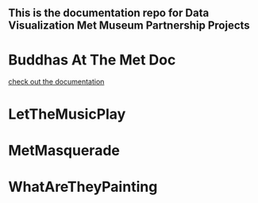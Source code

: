 
## This is the documentation repo for Data Visualization Met Museum Partnership Projects

# Buddhas At The Met Doc

[check out the documentation](https://www.google.com)
# LetTheMusicPlay

# MetMasquerade

# WhatAreTheyPainting
